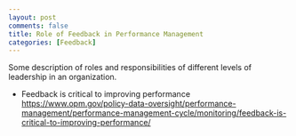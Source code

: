 ```yaml
---
layout: post
comments: false
title: Role of Feedback in Performance Management
categories: [Feedback]
---
```


Some description of roles and responsibilities of different levels of leadership in an organization.

- Feedback is critical to improving performance <a href = "https://www.opm.gov/policy-data-oversight/performance-management/performance-management-cycle/monitoring/feedback-is-critical-to-improving-performance/" target = "_blank">https://www.opm.gov/policy-data-oversight/performance-management/performance-management-cycle/monitoring/feedback-is-critical-to-improving-performance/</a>
